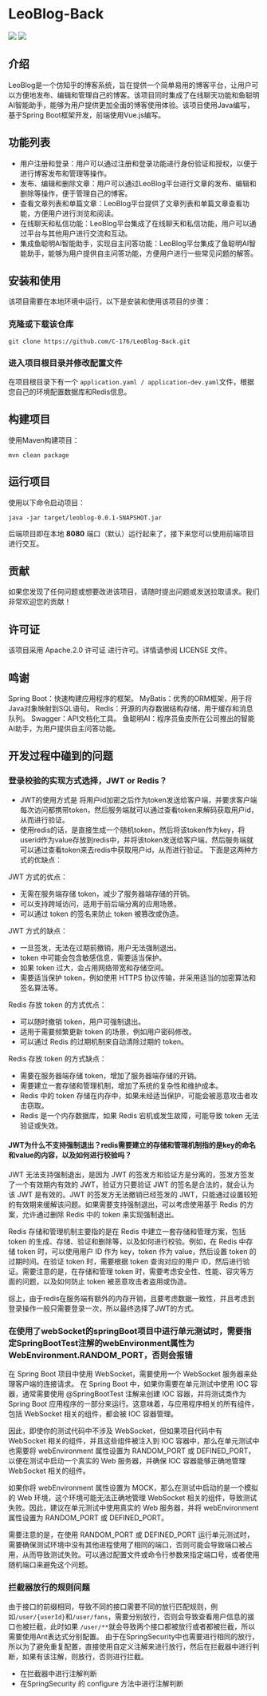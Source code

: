 # LeoBlog-Back

![](https://img.shields.io/badge/LICENSE-Apache2.0-green.svg)
[![](https://img.shields.io/badge/BLOG-@LeoBlog-red.svg)](http://www.leoblog.icu)

## 介绍

LeoBlog是一个仿知乎的博客系统，旨在提供一个简单易用的博客平台，让用户可以方便地发布、编辑和管理自己的博客。该项目同时集成了在线聊天功能和鱼聪明AI智能助手，能够为用户提供更加全面的博客使用体验。该项目使用Java编写，基于Spring
Boot框架开发，前端使用Vue.js编写。

## 功能列表

* 用户注册和登录：用户可以通过注册和登录功能进行身份验证和授权，以便于进行博客发布和管理等操作。
* 发布、编辑和删除文章：用户可以通过LeoBlog平台进行文章的发布、编辑和删除等操作，便于管理自己的博客。
* 查看文章列表和单篇文章：LeoBlog平台提供了文章列表和单篇文章查看功能，方便用户进行浏览和阅读。
* 在线聊天和私信功能：LeoBlog平台集成了在线聊天和私信功能，用户可以通过平台与其他用户进行交流和互动。
* 集成鱼聪明AI智能助手，实现自主问答功能：LeoBlog平台集成了鱼聪明AI智能助手，能够为用户提供自主问答功能，方便用户进行一些常见问题的解答。

## 安装和使用

该项目需要在本地环境中运行，以下是安装和使用该项目的步骤：

### 克隆或下载该仓库

`git clone https://github.com/C-176/LeoBlog-Back.git`

### 进入项目根目录并修改配置文件

在项目根目录下有一个 `application.yaml / application-dev.yaml`文件，根据您自己的环境配置数据库和Redis信息。

## 构建项目

使用Maven构建项目：

`mvn clean package`

## 运行项目

使用以下命令启动项目：

`java -jar target/leoblog-0.0.1-SNAPSHOT.jar`

后端项目即在本地 **8080** 端口（默认）运行起来了，接下来您可以使用前端项目进行交互。

## 贡献

如果您发现了任何问题或想要改进该项目，请随时提出问题或发送拉取请求。我们非常欢迎您的贡献！

## 许可证

该项目采用 Apache.2.0 许可证 进行许可。详情请参阅 LICENSE 文件。

## 鸣谢

Spring Boot：快速构建应用程序的框架。
MyBatis：优秀的ORM框架，用于将Java对象映射到SQL语句。
Redis：开源的内存数据结构存储，用于缓存和消息队列。
Swagger：API文档化工具。
鱼聪明AI：程序员鱼皮所在公司推出的智能AI助手，为用户提供自主问答功能。

## 开发过程中碰到的问题

### 登录校验的实现方式选择，JWT or Redis？

* JWT的使用方式是 将用户id加密之后作为token发送给客户端，并要求客户端每次访问都携带token，然后服务端就可以通过查看token来解码获取用户id，从而进行验证。
* 使用redis的话，是直接生成一个随机token，然后将该token作为key，将userid作为value存放到redis中，并将该token发送给客户端，然后服务端就可以通过查看token来去redis中获取用户id，从而进行验证。
  下面是这两种方式的优缺点：

JWT 方式的优点：

* 无需在服务端存储 token，减少了服务器端存储的开销。
* 可以支持跨域访问，适用于前后端分离的应用场景。
* 可以通过 token 的签名来防止 token 被篡改或伪造。

JWT 方式的缺点：

* 一旦签发，无法在过期前撤销，用户无法强制退出。
* token 中可能会包含敏感信息，需要适当保护。
* 如果 token 过大，会占用网络带宽和存储空间。
* 需要适当保护 token，例如使用 HTTPS 协议传输，并采用适当的加密算法和签名算法等。

Redis 存放 token 的方式优点：

* 可以随时撤销 token，用户可强制退出。
* 适用于需要频繁更新 token 的场景，例如用户密码修改。
* 可以通过 Redis 的过期机制来自动清除过期的 token。

Redis 存放 token 的方式缺点：

* 需要在服务器端存储 token，增加了服务器端存储的开销。
* 需要建立一套存储和管理机制，增加了系统的复杂性和维护成本。
* Redis 中的 token 存储在内存中，如果未经适当保护，可能会被恶意攻击者攻击窃取。
* Redis 是一个内存数据库，如果 Redis 宕机或发生故障，可能导致 token 无法验证或失效。

#### JWT为什么不支持强制退出？redis需要建立的存储和管理机制指的是key的命名和value的内容，以及如何进行校验吗？

JWT 无法支持强制退出，是因为 JWT 的签发方和验证方是分离的，签发方签发了一个有效期内有效的 JWT，验证方只要验证 JWT
的签名是合法的，就会认为该 JWT 是有效的。JWT 的签发方无法撤销已经签发的 JWT，只能通过设置较短的有效期来缓解该问题。如果需要支持强制退出，可以考虑使用基于
Redis 的方案，允许通过删除 Redis 中的 token 来实现强制退出。

Redis 存储和管理机制主要指的是在 Redis 中建立一套存储和管理方案，包括 token 的生成、存储、验证和删除等，以及如何进行校验。例如，在
Redis 中存储 token 时，可以使用用户 ID 作为 key，token 作为 value，然后设置 token 的过期时间。在验证 token 时，需要根据 token
查询对应的用户 ID，然后进行验证。需要注意的是，在存储和管理 token 时，需要考虑安全性、性能、容灾等方面的问题，以及如何防止
token 被恶意攻击者盗用或伪造。

综上，由于redis在服务端有额外的内存开销，且要考虑数据一致性，并且考虑到登录操作一般只需要登录一次，所以最终选择了JWT的方式。

### 在使用了webSocket的springBoot项目中进行单元测试时，需要指定SpringBootTest注解的webEnvironment属性为WebEnvironment.RANDOM_PORT，否则会报错

在 Spring Boot 项目中使用 WebSocket，需要使用一个 WebSocket 服务器来处理客户端的连接请求。
在 Spring Boot 中，如果你需要在单元测试中使用 IOC 容器，通常需要使用 @SpringBootTest 注解来创建 IOC 容器，并将测试类作为
Spring Boot 应用程序的一部分来运行。这意味着，与应用程序相关的所有组件，包括 WebSocket 相关的组件，都会被 IOC 容器管理。

因此，即使你的测试代码中不涉及 WebSocket，但如果项目代码中有 WebSocket 相关的组件，并且这些组件被注入到 IOC
容器中，那么在单元测试中也需要将 webEnvironment 属性设置为 RANDOM_PORT 或 DEFINED_PORT，以便在测试中启动一个真实的 Web
服务器，并确保 IOC 容器能够正确地管理 WebSocket 相关的组件。

如果你将 webEnvironment 属性设置为 MOCK，那么在测试中启动的是一个模拟的 Web 环境，这个环境可能无法正确地管理 WebSocket
相关的组件，导致测试失败。因此，建议在单元测试中使用真实的 Web 服务器，并将 webEnvironment 属性设置为 RANDOM_PORT 或
DEFINED_PORT。

需要注意的是，在使用 RANDOM_PORT 或 DEFINED_PORT
运行单元测试时，需要确保测试环境中没有其他进程使用了相同的端口，否则可能会导致端口被占用，从而导致测试失败。可以通过配置文件或命令行参数来指定端口号，或者使用随机端口来避免这个问题。

### 拦截器放行的规则问题
由于接口的前缀相同，导致不同的接口需要不同的放行匹配规则，例如`/user/{userId}`和`/user/fans`，需要分别放行，否则会导致查看用户信息的接口也被拦截，此时如果 `/user/**`就会导致两个接口都被放行或者都被拦截，所以需要使用Ant表达式分别配置。
由于在SpringSecurity中也需要进行相同的放行，所以为了避免重复配置，直接使用自定义注解来进行放行，然后在拦截器中进行判断，如果有该注解，则放行，否则进行拦截。
* 在拦截器中进行注解判断
* 在SpringSecurity 的 configure 方法中进行注解判断

